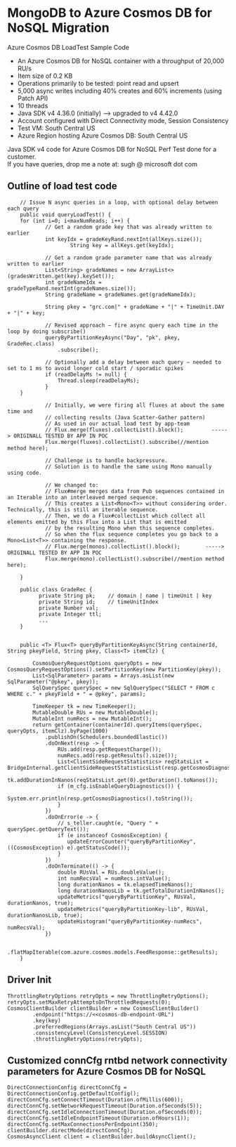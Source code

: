 # MongoDB to Azure Cosmos DB for NoSQL Migration
Azure Cosmos DB LoadTest Sample Code
* An Azure Cosmos DB for NoSQL container with a throughput of 20,000 RU/s
* Item size of 0.2 KB
* Operations primarily to be tested: point read and upsert
* 5,000 async writes including 40% creates and 60% increments (using Patch API)
* 10 threads
* Java SDK v4 4.36.0 (initially) --> upgraded to v4 4.42.0
* Account configured with Direct Connectivity mode, Session Consistency
* Test VM: South Central US
* Azure Region hosting Azure Cosmos DB: South Central US

Java SDK v4 code for Azure Cosmos DB for NoSQL Perf Test done for a customer. <br>
If you have queries, drop me a note at: sugh @ microsoft dot com

Outline of load test code
----------------------------------------------------------------------------------------------------------------------------------------------------------------------------------------------------------------------------
        // Issue N async queries in a loop, with optional delay between each query
        public void queryLoadTest() {
        for (int i=0; i<maxNumReads; i++) {
                // Get a random grade key that was already written to earlier
                int keyIdx = gradeKeyRand.nextInt(allKeys.size()); 
                        String key = allKeys.get(keyIdx);

                // Get a random grade parameter name that was already written to earlier
                List<String> gradeNames = new ArrayList<>(gradesWritten.get(key).keySet());
                int gradeNameIdx = gradeTypeRand.nextInt(gradeNames.size());
                String gradeName = gradeNames.get(gradeNameIdx);

                String pkey = "grc.com|" + gradeName + "|" + TimeUnit.DAY + "|" + key;

                // Revised approach – fire async query each time in the loop by doing subscribe()
                queryByPartitionKeyAsync("Day", "pk", pkey, GradeRec.class)
                    .subscribe();

                // Optionally add a delay between each query – needed to set to 1 ms to avoid longer cold start / sporadic spikes
                if (readDelayMs != null) {
                    Thread.sleep(readDelayMs);
                }
        }

                // Initially, we were firing all fluxes at about the same time and 
                // collecting results (Java Scatter-Gather pattern)
                // As used in our actual load test by app-team
                // Flux.merge(fluxes).collectList().block();         -----> ORIGINALL TESTED BY APP IN POC
                Flux.merge(fluxes).collectList().subscribe(//mention method here);

                // Challenge is to handle backpressure.
                // Solution is to handle the same using Mono manually using code.

                // We changed to:
                // Flux#merge merges data from Pub sequences contained in an Iterable into an interleaved merged sequence. 
                // This creates a List<Mono<T>> without considering order. Technically, this is still an iterable sequence.
                // Then, we do a Flux#collectList which collect all elements emitted by this Flux into a List that is emitted 
                // by the resulting Mono when this sequence completes.
                // So when the flux sequence completes you go back to a Mono<List<T>> containing the response.
                // Flux.merge(monos).collectList().block();        -----> ORIGINALL TESTED BY APP IN POC
                Flux.merge(mono).collectList().subscribe(//mention method here);
                
        }

        public class GradeRec {
              private String pk;    // domain | name | timeUnit | key
              private String id;    // timeUnitIndex
              private Number val;
              private Integer ttl;
              ...
        }


        public <T> Flux<T> queryByPartitionKeyAsync(String containerId, String pkeyField, String pkey, Class<T> itemClz) {

            CosmosQueryRequestOptions queryOpts = new CosmosQueryRequestOptions().setPartitionKey(new PartitionKey(pkey));
            List<SqlParameter> params = Arrays.asList(new SqlParameter("@pkey", pkey));
            SqlQuerySpec querySpec = new SqlQuerySpec("SELECT * FROM c WHERE c." + pkeyField + " = @pkey", params);

            TimeKeeper tk = new TimeKeeper();
            MutableDouble RUs = new MutableDouble();
            MutableInt numRecs = new MutableInt();
            return getContainer(containerId).queryItems(querySpec, queryOpts, itemClz).byPage(1000)
                .publishOn(Schedulers.boundedElastic())
                .doOnNext(resp -> {
                    RUs.add(resp.getRequestCharge());
                    numRecs.add(resp.getResults().size());
                    List<ClientSideRequestStatistics> reqStatsList = BridgeInternal.getClientSideRequestStatisticsList(resp.getCosmosDiagnostics());
                    tk.addDurationInNanos(reqStatsList.get(0).getDuration().toNanos());
                    if (m_cfg.isEnableQueryDiagnostics()) {
                        System.err.println(resp.getCosmosDiagnostics().toString());
                    }
                })
                .doOnError(e -> {
                    // s_teller.caught(e, "Query " + querySpec.getQueryText());
                    if (e instanceof CosmosException) {
                       updateErrorCounter("queryByPartitionKey", ((CosmosException) e).getStatusCode());
                    }
                })
                .doOnTerminate(() -> {
                    double RUsVal = RUs.doubleValue();
                    int numRecsVal = numRecs.intValue();
                    long durationNanos = tk.elapsedTimeNanos();
                    long durationNanosLib = tk.getTotalDurationInNanos();
                    updateMetrics("queryByPartitionKey", RUsVal, durationNanos, true);
                    updateMetrics("queryByPartitionKey-lib", RUsVal, durationNanosLib, true);
                    updateHistogram("queryByPartitionKey-numRecs", numRecsVal);
                })

                .flatMapIterable(com.azure.cosmos.models.FeedResponse::getResults);
        }

Driver Init
----------------------------------------------------------------------------------------------------------------------------------------------------------------------------------------------------------------------------
    ThrottlingRetryOptions retryOpts = new ThrottlingRetryOptions();
    retryOpts.setMaxRetryAttemptsOnThrottledRequests(0);
    CosmosClientBuilder clientBuilder = new CosmosClientBuilder()
            .endpoint("https://<<cosmos-db-endpoint-URL")
            .key(key)
            .preferredRegions(Arrays.asList("South Central US"))
            .consistencyLevel(ConsistencyLevel.SESSION)
            .throttlingRetryOptions(retryOpts);


Customized connCfg rntbd network connectivity parameters for Azure Cosmos DB for NoSQL
----------------------------------------------------------------------------------------------------------------------------------------------------------------------------------------------------------------------------
    DirectConnectionConfig directConnCfg = DirectConnectionConfig.getDefaultConfig();
    directConnCfg.setConnectTimeout(Duration.ofMillis(600));
    directConnCfg.setNetworkRequestTimeout(Duration.ofSeconds(5));
    directConnCfg.setIdleConnectionTimeout(Duration.ofSeconds(0));
    directConnCfg.setIdleEndpointTimeout(Duration.ofHours(1));
    directConnCfg.setMaxConnectionsPerEndpoint(350);
    clientBuilder.directMode(directConnCfg);
    CosmosAsyncClient client = clientBuilder.buildAsyncClient();
